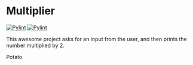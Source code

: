 # Multiplier

[![Pylint](https://github.com/anstadnik/git_workshop/actions/workflows/pylint.yml/badge.svg)](https://github.com/anstadnik/git_workshop/actions/workflows/pylint.yml)
[![Pylint](https://github.com/anstadnik/git_workshop/actions/workflows/tests.yml/badge.svg)](https://github.com/anstadnik/git_workshop/actions/workflows/tests.yml)

This awesome project asks for an input from the user, and then prints the number multiplied by 2.

Potato